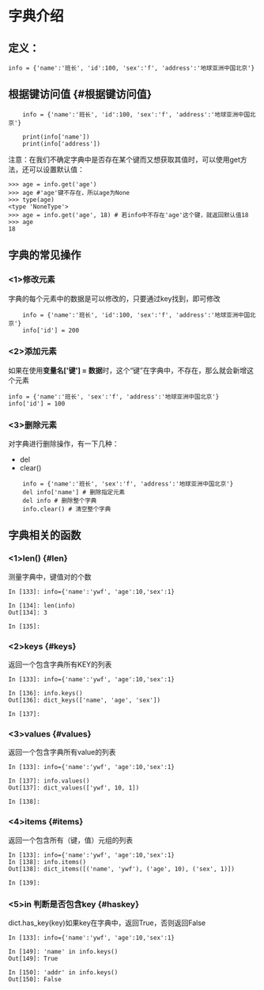 # 字典介绍

## 定义：

```
info = {'name':'班长', 'id':100, 'sex':'f', 'address':'地球亚洲中国北京'}
```

## 根据键访问值 {#根据键访问值}

```
    info = {'name':'班长', 'id':100, 'sex':'f', 'address':'地球亚洲中国北京'}

    print(info['name'])
    print(info['address'])
```

注意：在我们不确定字典中是否存在某个键而又想获取其值时，可以使用get方法，还可以设置默认值：

```
>>> age = info.get('age')
>>> age #'age'键不存在，所以age为None
>>> type(age)
<type 'NoneType'>
>>> age = info.get('age', 18) # 若info中不存在'age'这个键，就返回默认值18
>>> age
18
```

## 字典的常见操作

### &lt;1&gt;修改元素

字典的每个元素中的数据是可以修改的，只要通过key找到，即可修改

```
    info = {'name':'班长', 'id':100, 'sex':'f', 'address':'地球亚洲中国北京'}
    info['id'] = 200
```

### &lt;2&gt;添加元素

如果在使用**变量名\['键'\] = 数据**时，这个“键”在字典中，不存在，那么就会新增这个元素

```
info = {'name':'班长', 'sex':'f', 'address':'地球亚洲中国北京'}
info['id'] = 100
```

### &lt;3&gt;删除元素

对字典进行删除操作，有一下几种：

* del
* clear\(\)

```
    info = {'name':'班长', 'sex':'f', 'address':'地球亚洲中国北京'}
    del info['name'] # 删除指定元素
    del info # 删除整个字典
    info.clear() # 清空整个字典
```

## 

## 字典相关的函数

### &lt;1&gt;len\(\) {#len}

测量字典中，键值对的个数

```
In [133]: info={'name':'ywf', 'age':10,'sex':1}

In [134]: len(info)
Out[134]: 3

In [135]:
```

### &lt;2&gt;keys {#keys}

返回一个包含字典所有KEY的列表

```
In [133]: info={'name':'ywf', 'age':10,'sex':1}

In [136]: info.keys()
Out[136]: dict_keys(['name', 'age', 'sex'])

In [137]:
```

### &lt;3&gt;values {#values}

返回一个包含字典所有value的列表

```
In [133]: info={'name':'ywf', 'age':10,'sex':1}

In [137]: info.values()
Out[137]: dict_values(['ywf', 10, 1])

In [138]:
```

### &lt;4&gt;items {#items}

返回一个包含所有（键，值）元组的列表

```
In [133]: info={'name':'ywf', 'age':10,'sex':1}
In [138]: info.items()
Out[138]: dict_items([('name', 'ywf'), ('age', 10), ('sex', 1)])

In [139]:
```

### &lt;5&gt;in 判断是否包含key {#haskey}

dict.has\_key\(key\)如果key在字典中，返回True，否则返回False

```
In [133]: info={'name':'ywf', 'age':10,'sex':1}

In [149]: 'name' in info.keys()
Out[149]: True

In [150]: 'addr' in info.keys()
Out[150]: False
```



